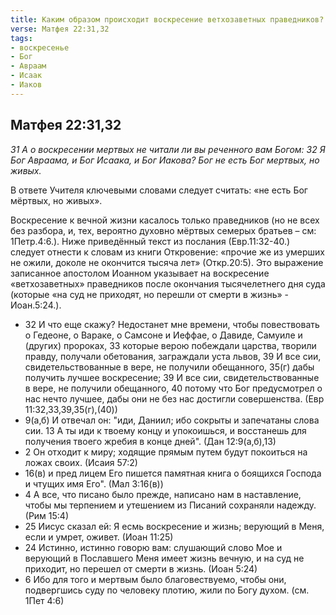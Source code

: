 ```yaml
---
title: Каким образом происходит воскресение ветхозаветных праведников?
verse: Матфея 22:31,32
tags: 
- воскресенье
- Бог
- Авраам
- Исаак
- Иаков
---
```


## Матфея 22:31,32

*31 А о воскресении мертвых не читали ли вы реченного вам Богом: 32 Я Бог Авраама, и Бог Исаака, и Бог Иакова? Бог не есть Бог мертвых, но живых.*

В ответе Учителя ключевыми словами следует считать: «не есть Бог мёртвых, но живых».

Воскресение к вечной жизни касалось только праведников (но не всех без разбора, и, тех, вероятно духовно мёртвых семерых братьев – см: 1Петр.4:6.). Ниже приведённый текст из послания (Евр.11:32-40.) следует отнести к словам из книги Откровение: «прочие же из умерших не ожили, доколе не окончится тысяча лет» (Откр.20:5). Это выражение записанное апостолом Иоанном указывает на воскресение «ветхозаветных» праведников после окончания тысячелетнего дня суда (которые «на суд не приходят, но перешли от смерти в жизнь» - Иоан.5:24.).

- 32 И что еще скажу? Недостанет мне времени, чтобы повествовать о Гедеоне, о Вараке, о Самсоне и Иеффае, о Давиде, Самуиле и (других) пророках, 33 которые верою побеждали царства, творили правду, получали обетования, заграждали уста львов, 39 И все сии, свидетельствованные в вере, не получили обещанного, 35(г) дабы получить лучшее воскресение; 39 И все сии, свидетельствованные в вере, не получили обещанного, 40 потому что Бог предусмотрел о нас нечто лучшее, дабы они не без нас достигли совершенства. (Евр 11:32,33,39,35(г),(40))
- 9(а,б) И отвечал он: "иди, Даниил; ибо сокрыты и запечатаны слова сии. 13 А ты иди к твоему концу и упокоишься, и восстанешь для получения твоего жребия в конце дней". (Дан 12:9(а,б),13)
- 2 Он отходит к миру; ходящие прямым путем будут покоиться на ложах своих. (Исаия 57:2)
- 16(в) и пред лицем Его пишется памятная книга о боящихся Господа и чтущих имя Его". (Мал 3:16(в))
- 4 А все, что писано было прежде, написано нам в наставление, чтобы мы терпением и утешением из Писаний сохраняли надежду. (Рим 15:4)
- 25 Иисус сказал ей: Я есмь воскресение и жизнь; верующий в Меня, если и умрет, оживет. (Иоан 11:25)
- 24 Истинно, истинно говорю вам: слушающий слово Мое и верующий в Пославшего Меня имеет жизнь вечную, и на суд не приходит, но перешел от смерти в жизнь. (Иоан 5:24)
- 6 Ибо для того и мертвым было благовествуемо, чтобы они, подвергшись суду по человеку плотию, жили по Богу духом. (см. 1Пет 4:6)